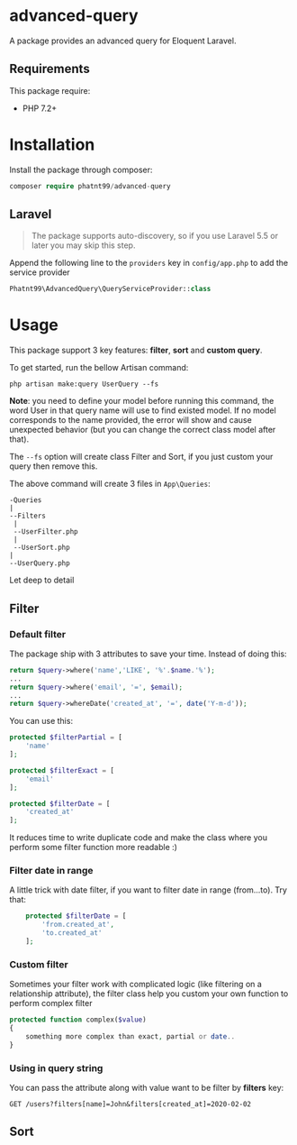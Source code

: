 # advanced-query
A package provides an advanced query for Eloquent Laravel.
## Requirements
This package require:
- PHP 7.2+
# Installation
Install the package through composer:
```php
composer require phatnt99/advanced-query
```
## Laravel
> The package supports auto-discovery, so if you use Laravel 5.5 or later you may skip this step.

Append the following line to the `providers` key in `config/app.php` to add the service provider
```php
Phatnt99\AdvancedQuery\QueryServiceProvider::class
```
# Usage
This package support 3 key features: **filter**, **sort** and **custom query**.

To get started, run the bellow Artisan command:
```
php artisan make:query UserQuery --fs
```
**Note**: you need to define your model before running this command, the word User in that query name will use to find existed model. If no model corresponds to the name provided, the error will show and cause unexpected behavior (but you can change the correct class model after that).

The `--fs` option will create class Filter and Sort, if you just custom your query then remove this.

The above command will create 3 files in `App\Queries`:
```
-Queries
|
--Filters
 |
 --UserFilter.php
 |
 --UserSort.php
|
--UserQuery.php
```
Let deep to detail
## Filter
### Default filter
The package ship with 3 attributes to save your time. Instead of doing this:
```php
return $query->where('name','LIKE', '%'.$name.'%');
...
return $query->where('email', '=', $email);
...
return $query->whereDate('created_at', '=', date('Y-m-d'));
```
You can use this:
```php
protected $filterPartial = [
	'name'
];

protected $filterExact = [
	'email'
];

protected $filterDate = [
	'created_at'
];
```
It reduces time to write duplicate code and make the class where you perform some filter function more readable :)
### Filter date in range
A little trick with date filter, if you want to filter date in range (from...to). Try that:
```php
    protected $filterDate = [
        'from.created_at',
        'to.created_at'
    ];
```
### Custom filter
Sometimes your filter work with complicated logic (like filtering on a relationship attribute), the filter class help you custom your own function to perform complex filter
```php
protected function complex($value)
{
	something more complex than exact, partial or date..
}
```
### Using in query string
You can pass the attribute along with value want to be filter by **filters** key:
```
GET /users?filters[name]=John&filters[created_at]=2020-02-02
```
## Sort
